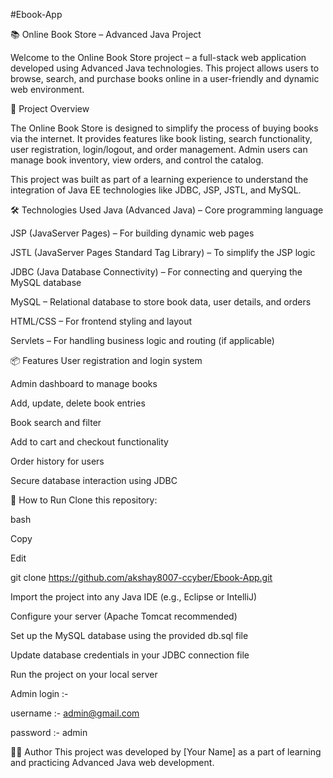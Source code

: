 #Ebook-App

📚 Online Book Store – Advanced Java Project

Welcome to the Online Book Store project – a full-stack web application developed using Advanced Java technologies. This project allows users to browse, search, and purchase books online in a user-friendly and dynamic web environment.

🚀 Project Overview

The Online Book Store is designed to simplify the process of buying books via the internet. It provides features like book listing, search functionality, user registration, login/logout, and order management. Admin users can manage book inventory, view orders, and control the catalog.

This project was built as part of a learning experience to understand the integration of Java EE technologies like JDBC, JSP, JSTL, and MySQL.

🛠️ Technologies Used
Java (Advanced Java) – Core programming language

JSP (JavaServer Pages) – For building dynamic web pages

JSTL (JavaServer Pages Standard Tag Library) – To simplify the JSP logic

JDBC (Java Database Connectivity) – For connecting and querying the MySQL database

MySQL – Relational database to store book data, user details, and orders

HTML/CSS – For frontend styling and layout

Servlets – For handling business logic and routing (if applicable)

📦 Features
User registration and login system

Admin dashboard to manage books

Add, update, delete book entries

Book search and filter

Add to cart and checkout functionality

Order history for users

Secure database interaction using JDBC


💾 How to Run
Clone this repository:

bash

Copy

Edit

git clone https://github.com/akshay8007-ccyber/Ebook-App.git

Import the project into any Java IDE (e.g., Eclipse or IntelliJ)

Configure your server (Apache Tomcat recommended)

Set up the MySQL database using the provided db.sql file

Update database credentials in your JDBC connection file

Run the project on your local server

Admin login :-

username :- admin@gmail.com

password :- admin

🙋‍♂️ Author
This project was developed by [Your Name] as a part of learning and practicing Advanced Java web development.
